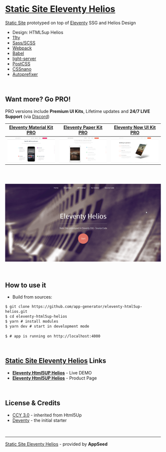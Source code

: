 # [Static Site Eleventy Helios](https://appseed.us/static-site/eleventy-html5up-helios)

[Static Site](https://appseed.us/static-site) prototyped on top of [Eleventy](https://www.11ty.io/) SSG and Helios Design  

- Design: HTML5up Helios
- [11ty](https://www.11ty.io/)
- [Sass/SCSS](https://github.com/sass/node-sass)
- [Webpack](https://webpack.js.org/)
- [Babel](https://babeljs.io/)
- [light-server](https://github.com/txchen/light-server)
- [PostCSS](https://postcss.org/)
- [CSSnano](https://cssnano.co/)
- [Autoprefixer](https://github.com/postcss/autoprefixer)

<br />

## Want more? Go PRO!

PRO versions include **Premium UI Kits**, Lifetime updates and **24/7 LIVE Support** (via [Discord](https://discord.gg/fZC6hup)) 

| [Eleventy Material Kit PRO](https://appseed.us/static-site/eleventy-material-kit-pro) | [Eleventy Paper Kit PRO](https://appseed.us/static-site/eleventy-paper-kit-pro) | [Eleventy Now UI Kit PRO](https://appseed.us/static-site/eleventy-now-ui-kit-pro) |
| --- | --- | --- |
| [![Eleventy Material Kit PRO](https://raw.githubusercontent.com/app-generator/static/master/products/eleventy-material-kit-pro-screen.png)](https://appseed.us/static-site/eleventy-material-kit-pro)  | [![Eleventy Paper Kit PRO](https://raw.githubusercontent.com/app-generator/static/master/products/eleventy-paper-kit-pro-screen.png)](https://appseed.us/static-site/eleventy-paper-kit-pro) | [![Eleventy Now UI Kit PRO](https://raw.githubusercontent.com/app-generator/static/master/products/eleventy-now-ui-kit-pro-screen.png)](https://appseed.us/static-site/eleventy-now-ui-kit-pro)

<br />
<br />

![Eleventy Html5UP Helios - Static Site Starter.](https://raw.githubusercontent.com/app-generator/static/master/products/eleventy-html5up-helios-screen.png)

<br />

## How to use it

- Build from sources:

```
$ git clone https://github.com/app-generator/eleventy-html5up-helios.git
$ cd eleventy-html5up-helios
$ yarn # install modules
$ yarn dev # start in development mode

$ # app is running on http://localhost:4000
```

<br />

## [Static Site Eleventy Helios](https://appseed.us/static-site/eleventy-html5up-helios) Links

- **[Eleventy Html5UP Helios](https://eleventy-html5up-helios.appseed.us)** - Live DEMO
- **[Eleventy Html5UP Helios](https://appseed.us/static-site/eleventy-html5up-helios)** - Product Page

<br />

## License & Credits

- [CCY 3.0](https://html5up.net/license) - inherited from Html5Up
- [Deventy](https://github.com/ianrose/deventy) - the initial starter 

<br />

---
[Static Site Eleventy Helios](https://appseed.us/static-site/eleventy-html5up-helios) - provided by **AppSeed**
